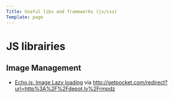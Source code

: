 ```yaml
--- 
Title: Useful libs and frameworks (js/css)
Template: page
--- 
```



# JS librairies

## Image Management

* [Echo.js: Image Lazy loading](http://toddmotto.com/echo-js-simple-javascript-image-lazy-loading/) via <http://getpocket.com/redirect?url=http%3A%2F%2Fdepot.ly%2Frmpdz>
